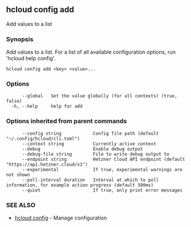 ## hcloud config add

Add values to a list

### Synopsis

Add values to a list. For a list of all available configuration options, run 'hcloud help config'.

```
hcloud config add <key> <value>...
```

### Options

```
      --global   Set the value globally (for all contexts) (true, false)
  -h, --help     help for add
```

### Options inherited from parent commands

```
      --config string            Config file path (default "~/.config/hcloud/cli.toml")
      --context string           Currently active context
      --debug                    Enable debug output
      --debug-file string        File to write debug output to
      --endpoint string          Hetzner Cloud API endpoint (default "https://api.hetzner.cloud/v1")
      --experimental             If true, experimental warnings are not shown
      --poll-interval duration   Interval at which to poll information, for example action progress (default 500ms)
      --quiet                    If true, only print error messages
```

### SEE ALSO

* [hcloud config](hcloud_config.md)	 - Manage configuration
